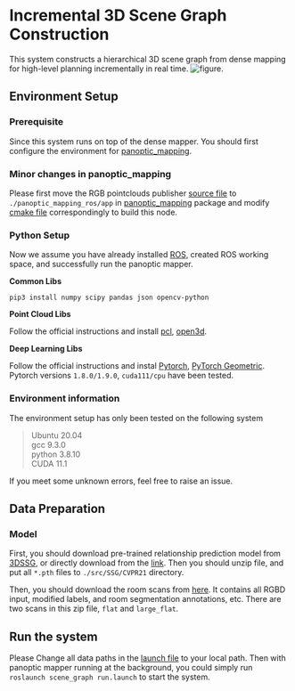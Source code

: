 
# Incremental 3D Scene Graph Construction
This system constructs a hierarchical 3D scene graph from dense mapping for high-level planning incrementally in real time. ![figure](images/demo_scene_graph_construction.gif).
## Environment Setup
### Prerequisite
Since this system runs on top of the dense mapper. You should first configure the environment for [panoptic_mapping](https://github.com/ethz-asl/panoptic_mapping/tree/release/beta).

### Minor changes in panoptic_mapping 
Please first move the RGB pointclouds publisher [source file](src/panoptic_mapper_pclpub_node.cpp) to `./panoptic_mapping_ros/app` in [panoptic_mapping](https://github.com/ethz-asl/panoptic_mapping/tree/release/beta) package and modify [cmake file](https://github.com/ethz-asl/panoptic_mapping/blob/release/beta/panoptic_mapping_ros/CMakeLists.txt) correspondingly to build this node. 
### Python Setup
Now we assume you have already installed [ROS](http://wiki.ros.org/ROS/Installation), created ROS working space, and successfully run the panoptic mapper.

**Common Libs**

`pip3 install numpy scipy pandas json opencv-python`

**Point Cloud Libs**

Follow the official instructions and install [pcl](https://github.com/strawlab/python-pcl), [open3d](http://www.open3d.org/docs/release/getting_started.html). 

**Deep Learning Libs**

Follow the official instructions and instal [Pytorch](https://pytorch.org/get-started/locally/), [PyTorch Geometric](https://pytorch-geometric.readthedocs.io/en/latest/notes/installation.html). Pytorch versions `1.8.0/1.9.0`, `cuda111/cpu` have been tested. 



### Environment information
The environment setup has only been tested on the following system

> Ubuntu 20.04  
> gcc 9.3.0  
> python 3.8.10  
> CUDA 11.1  

If you meet some unknown errors, feel free to raise an issue.

## Data Preparation 

### Model 
First, you should download pre-trained relationship prediction model from [3DSSG](https://github.com/ShunChengWu/3DSSG), or directly download from the [link](https://drive.google.com/file/d/1a2q7yMNNmEpUfC1_5Wuor0qDM-sBStFZ/view). Then you should unzip file, and put all `*.pth` files to `./src/SSG/CVPR21` directory.

Then, you should download the room scans from [here](). It contains all RGBD input, modified labels, and room segmentation annotations, etc. There are two scans in this zip file, `flat` and `large_flat`. 
## Run the system 
Please Change all data paths in the [launch file](./launch/run.launch) to your local path. Then with panoptic mapper running at the background, you could simply run `roslaunch scene_graph run.launch` to start the system. 
